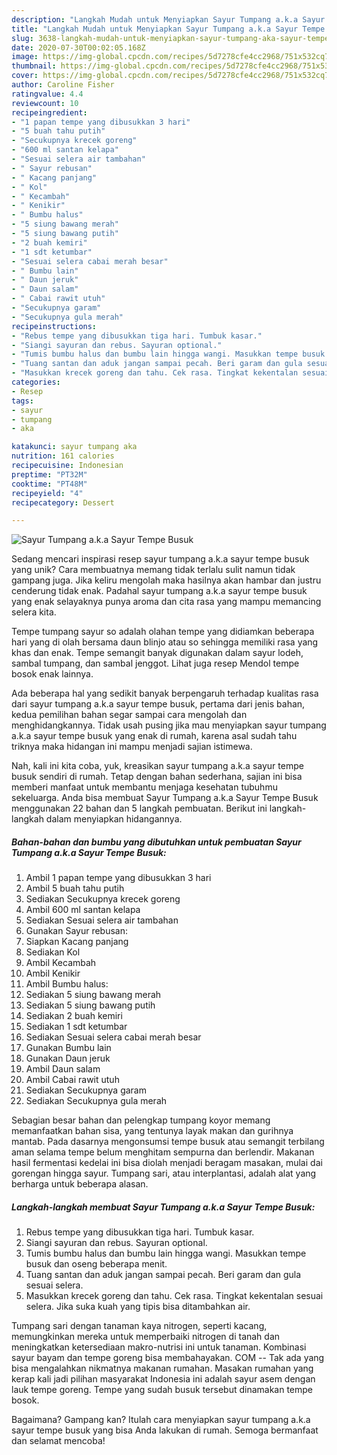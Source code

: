 ```yaml
---
description: "Langkah Mudah untuk Menyiapkan Sayur Tumpang a.k.a Sayur Tempe Busuk, Sempurna"
title: "Langkah Mudah untuk Menyiapkan Sayur Tumpang a.k.a Sayur Tempe Busuk, Sempurna"
slug: 3638-langkah-mudah-untuk-menyiapkan-sayur-tumpang-aka-sayur-tempe-busuk-sempurna
date: 2020-07-30T00:02:05.168Z
image: https://img-global.cpcdn.com/recipes/5d7278cfe4cc2968/751x532cq70/sayur-tumpang-aka-sayur-tempe-busuk-foto-resep-utama.jpg
thumbnail: https://img-global.cpcdn.com/recipes/5d7278cfe4cc2968/751x532cq70/sayur-tumpang-aka-sayur-tempe-busuk-foto-resep-utama.jpg
cover: https://img-global.cpcdn.com/recipes/5d7278cfe4cc2968/751x532cq70/sayur-tumpang-aka-sayur-tempe-busuk-foto-resep-utama.jpg
author: Caroline Fisher
ratingvalue: 4.4
reviewcount: 10
recipeingredient:
- "1 papan tempe yang dibusukkan 3 hari"
- "5 buah tahu putih"
- "Secukupnya krecek goreng"
- "600 ml santan kelapa"
- "Sesuai selera air tambahan"
- " Sayur rebusan"
- " Kacang panjang"
- " Kol"
- " Kecambah"
- " Kenikir"
- " Bumbu halus"
- "5 siung bawang merah"
- "5 siung bawang putih"
- "2 buah kemiri"
- "1 sdt ketumbar"
- "Sesuai selera cabai merah besar"
- " Bumbu lain"
- " Daun jeruk"
- " Daun salam"
- " Cabai rawit utuh"
- "Secukupnya garam"
- "Secukupnya gula merah"
recipeinstructions:
- "Rebus tempe yang dibusukkan tiga hari. Tumbuk kasar."
- "Siangi sayuran dan rebus. Sayuran optional."
- "Tumis bumbu halus dan bumbu lain hingga wangi. Masukkan tempe busuk dan oseng beberapa menit."
- "Tuang santan dan aduk jangan sampai pecah. Beri garam dan gula sesuai selera."
- "Masukkan krecek goreng dan tahu. Cek rasa. Tingkat kekentalan sesuai selera. Jika suka kuah yang tipis bisa ditambahkan air."
categories:
- Resep
tags:
- sayur
- tumpang
- aka

katakunci: sayur tumpang aka 
nutrition: 161 calories
recipecuisine: Indonesian
preptime: "PT32M"
cooktime: "PT48M"
recipeyield: "4"
recipecategory: Dessert

---
```



![Sayur Tumpang a.k.a Sayur Tempe Busuk](https://img-global.cpcdn.com/recipes/5d7278cfe4cc2968/751x532cq70/sayur-tumpang-aka-sayur-tempe-busuk-foto-resep-utama.jpg)

Sedang mencari inspirasi resep sayur tumpang a.k.a sayur tempe busuk yang unik? Cara membuatnya memang tidak terlalu sulit namun tidak gampang juga. Jika keliru mengolah maka hasilnya akan hambar dan justru cenderung tidak enak. Padahal sayur tumpang a.k.a sayur tempe busuk yang enak selayaknya punya aroma dan cita rasa yang mampu memancing selera kita.

Tempe tumpang sayur so adalah olahan tempe yang didiamkan beberapa hari yang di olah bersama daun blinjo atau so sehingga memiliki rasa yang khas dan enak. Tempe semangit banyak digunakan dalam sayur lodeh, sambal tumpang, dan sambal jenggot. Lihat juga resep Mendol tempe bosok enak lainnya.

Ada beberapa hal yang sedikit banyak berpengaruh terhadap kualitas rasa dari sayur tumpang a.k.a sayur tempe busuk, pertama dari jenis bahan, kedua pemilihan bahan segar sampai cara mengolah dan menghidangkannya. Tidak usah pusing jika mau menyiapkan sayur tumpang a.k.a sayur tempe busuk yang enak di rumah, karena asal sudah tahu triknya maka hidangan ini mampu menjadi sajian istimewa.


Nah, kali ini kita coba, yuk, kreasikan sayur tumpang a.k.a sayur tempe busuk sendiri di rumah. Tetap dengan bahan sederhana, sajian ini bisa memberi manfaat untuk membantu menjaga kesehatan tubuhmu sekeluarga. Anda bisa membuat Sayur Tumpang a.k.a Sayur Tempe Busuk menggunakan 22 bahan dan 5 langkah pembuatan. Berikut ini langkah-langkah dalam menyiapkan hidangannya.

<!--inarticleads1-->

##### Bahan-bahan dan bumbu yang dibutuhkan untuk pembuatan Sayur Tumpang a.k.a Sayur Tempe Busuk:

1. Ambil 1 papan tempe yang dibusukkan 3 hari
1. Ambil 5 buah tahu putih
1. Sediakan Secukupnya krecek goreng
1. Ambil 600 ml santan kelapa
1. Sediakan Sesuai selera air tambahan
1. Gunakan  Sayur rebusan:
1. Siapkan  Kacang panjang
1. Sediakan  Kol
1. Ambil  Kecambah
1. Ambil  Kenikir
1. Ambil  Bumbu halus:
1. Sediakan 5 siung bawang merah
1. Sediakan 5 siung bawang putih
1. Sediakan 2 buah kemiri
1. Sediakan 1 sdt ketumbar
1. Sediakan Sesuai selera cabai merah besar
1. Gunakan  Bumbu lain
1. Gunakan  Daun jeruk
1. Ambil  Daun salam
1. Ambil  Cabai rawit utuh
1. Sediakan Secukupnya garam
1. Sediakan Secukupnya gula merah


Sebagian besar bahan dan pelengkap tumpang koyor memang memanfaatkan bahan sisa, yang tentunya layak makan dan gurihnya mantab. Pada dasarnya mengonsumsi tempe busuk atau semangit terbilang aman selama tempe belum menghitam sempurna dan berlendir. Makanan hasil fermentasi kedelai ini bisa diolah menjadi beragam masakan, mulai dai gorengan hingga sayur. Tumpang sari, atau interplantasi, adalah alat yang berharga untuk beberapa alasan. 

<!--inarticleads2-->

##### Langkah-langkah membuat Sayur Tumpang a.k.a Sayur Tempe Busuk:

1. Rebus tempe yang dibusukkan tiga hari. Tumbuk kasar.
1. Siangi sayuran dan rebus. Sayuran optional.
1. Tumis bumbu halus dan bumbu lain hingga wangi. Masukkan tempe busuk dan oseng beberapa menit.
1. Tuang santan dan aduk jangan sampai pecah. Beri garam dan gula sesuai selera.
1. Masukkan krecek goreng dan tahu. Cek rasa. Tingkat kekentalan sesuai selera. Jika suka kuah yang tipis bisa ditambahkan air.


Tumpang sari dengan tanaman kaya nitrogen, seperti kacang, memungkinkan mereka untuk memperbaiki nitrogen di tanah dan meningkatkan ketersediaan makro-nutrisi ini untuk tanaman. Kombinasi sayur bayam dan tempe goreng bisa membahayakan. COM -- Tak ada yang bisa mengalahkan nikmatnya makanan rumahan. Masakan rumahan yang kerap kali jadi pilihan masyarakat Indonesia ini adalah sayur asem dengan lauk tempe goreng. Tempe yang sudah busuk tersebut dinamakan tempe bosok. 

Bagaimana? Gampang kan? Itulah cara menyiapkan sayur tumpang a.k.a sayur tempe busuk yang bisa Anda lakukan di rumah. Semoga bermanfaat dan selamat mencoba!
